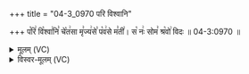 +++
title = "04-3_0970 परि विश्वानि"

+++
प꣡रि꣢ वि꣡श्वा꣢नि꣣ चे꣡त꣢सा मृ꣣ज्य꣢से꣣ प꣡व꣢से म꣣ती꣢। स꣡ नः꣢ सोम꣣ श्र꣡वो꣢ विदः ॥ 04-3:0970 ॥

<details><summary>मूलम् (VC)</summary>

प꣢रि꣣ वि꣡श्वा꣢नि꣣ चे꣡त꣢सा मृ꣣ज्य꣢से꣣ प꣡व꣢से म꣣ती꣡ । स꣡ नः꣢ सोम꣣ श्र꣡वो꣢ विदः ॥९७०॥
</details>

<details><summary>विस्वर-मूलम् (VC)</summary>

परि विश्वानि चेतसा मृज्यसे पवसे मती । स नः सोम श्रवो विदः ॥९७०॥
</details>